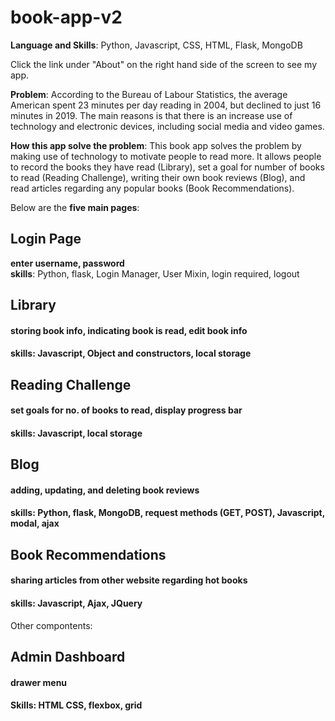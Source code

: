 # book-app-v2

__Language and Skills__: Python, Javascript, CSS, HTML, Flask, MongoDB

Click the link under "About" on the right hand side of the screen to see my app.

__Problem__:
According to the Bureau of Labour Statistics, the average American spent 23 minutes per day reading in 2004, but declined to just 16 minutes in 2019. The main reasons is that there is an increase use of technology and electronic devices, including social media and video games. 

__How this app solve the problem__:
This book app solves the problem by making use of technology to motivate people to read more. It allows people to record the books they have read (Library), set a goal for number of books to read (Reading Challenge), writing their own book reviews (Blog), and read articles regarding any popular books (Book Recommendations). 

Below are the __five main pages__:

## Login Page
__enter username, password__ <br>
__skills__: Python, flask, Login Manager, User Mixin, login required, logout

## Library
#### storing book info, indicating book is read, edit book info
#### skills: Javascript, Object and constructors, local storage

## Reading Challenge
#### set goals for no. of books to read, display progress bar
#### skills: Javascript, local storage

## Blog
#### adding, updating, and deleting book reviews
#### skills: Python, flask, MongoDB, request methods (GET, POST), Javascript, modal, ajax

## Book Recommendations
#### sharing articles from other website regarding hot books
#### skills: Javascript, Ajax, JQuery

Other compontents:

## Admin Dashboard
#### drawer menu
#### Skills: HTML CSS, flexbox, grid
